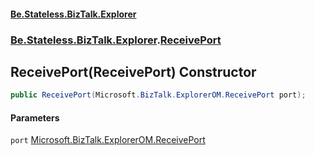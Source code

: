 #### [Be.Stateless.BizTalk.Explorer](README.md 'README')
### [Be.Stateless.BizTalk.Explorer](Be.Stateless.BizTalk.Explorer.md 'Be.Stateless.BizTalk.Explorer').[ReceivePort](ReceivePort.md 'Be.Stateless.BizTalk.Explorer.ReceivePort')

## ReceivePort(ReceivePort) Constructor

```csharp
public ReceivePort(Microsoft.BizTalk.ExplorerOM.ReceivePort port);
```
#### Parameters

<a name='Be.Stateless.BizTalk.Explorer.ReceivePort.ReceivePort(Microsoft.BizTalk.ExplorerOM.ReceivePort).port'></a>

`port` [Microsoft.BizTalk.ExplorerOM.ReceivePort](https://docs.microsoft.com/en-us/dotnet/api/Microsoft.BizTalk.ExplorerOM.ReceivePort 'Microsoft.BizTalk.ExplorerOM.ReceivePort')